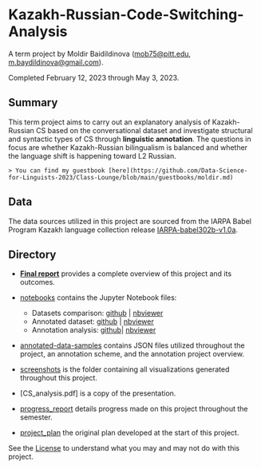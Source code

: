 # Kazakh-Russian-Code-Switching-Analysis

A term project by Moldir Baidildinova (mob75@pitt.edu, m.baydildinova@gmail.com).

Completed February 12, 2023 through May 3, 2023. 


## Summary

This term project aims to carry out an explanatory analysis of Kazakh-Russian CS based on the conversational dataset and investigate structural and syntactic types of CS through **linguistic annotation**. The questions in focus are whether Kazakh-Russian bilingualism is balanced and whether the language shift is happening toward L2 Russian.


	> You can find my guestbook [here](https://github.com/Data-Science-for-Linguists-2023/Class-Lounge/blob/main/guestbooks/moldir.md)


## Data

The data sources utilized in this project are sourced from the IARPA Babel Program Kazakh language collection release [IARPA-babel302b-v1.0a](https://catalog.ldc.upenn.edu/LDC2018S13).

## Directory

- [**Final report**](https://github.com/Data-Science-for-Linguists-2023/Kazakh-Russian-Code-Switching-Analysis/blob/main/final_report.md) provides a complete overview of this project and its outcomes.

- [notebooks](https://github.com/Data-Science-for-Linguists-2023/Kazakh-Russian-Code-Switching-Analysis/tree/main/notebooks) contains the Jupyter Notebook files:

	- Datasets comparison: [github](https://github.com/Data-Science-for-Linguists-2023/Kazakh-Russian-Code-Switching-Analysis/blob/main/notebooks/datasetsComparison.ipynb) | [nbviewer](https://nbviewer.org/github/Data-Science-for-Linguists-2023/Kazakh-Russian-Code-Switching-Analysis/blob/main/notebooks/datasetsComparison.ipynb)
	- Annotated dataset: [github](https://github.com/Data-Science-for-Linguists-2023/Kazakh-Russian-Code-Switching-Analysis/blob/main/notebooks/annotatedDataset.ipynb) | [nbviewer](https://nbviewer.org/github/Data-Science-for-Linguists-2023/Kazakh-Russian-Code-Switching-Analysis/blob/main/notebooks/annotatedDataset.ipynb)
	- Annotation analysis: [github](https://github.com/Data-Science-for-Linguists-2023/Kazakh-Russian-Code-Switching-Analysis/blob/main/notebooks/annotationAnalysis.ipynb)| [nbviewer](https://nbviewer.org/github/Data-Science-for-Linguists-2023/Kazakh-Russian-Code-Switching-Analysis/blob/be7a7094bc6ef79c342b349b0674fc5f9cba458b/notebooks/annotationAnalysis.ipynb#Parsing-JSON-files)

- [annotated-data-samples](https://github.com/Data-Science-for-Linguists-2023/Kazakh-Russian-Code-Switching-Analysis/tree/main/annotated-data-samples) contains JSON files utilized throughout the project, an annotation scheme, and the annotation project overview.

- [screenshots](https://github.com/Data-Science-for-Linguists-2023/Kazakh-Russian-Code-Switching-Analysis/tree/main/screenshots) is the folder containing all visualizations generated throughout this project.

- [CS_analysis.pdf] is a copy of the presentation.

- [progress_report](https://github.com/Data-Science-for-Linguists-2023/Kazakh-Russian-Code-Switching-Analysis/blob/main/progress_report.md) details progress made on this project throughout the semester.

- [project_plan](https://github.com/Data-Science-for-Linguists-2023/Kazakh-Russian-Code-Switching-Analysis/blob/main/project_plan.md) the original plan developed at the start of this project.

See the [License](https://github.com/Data-Science-for-Linguists-2023/Kazakh-Russian-Code-Switching-Analysis/blob/main/LICENSE.md) to understand what you may and may not do with this project.



